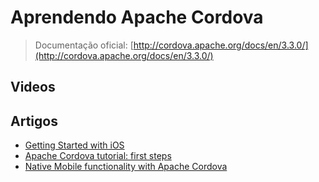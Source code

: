 # Aprendendo Apache Cordova

> Documentação oficial: [http://cordova.apache.org/docs/en/3.3.0/](http://cordova.apache.org/docs/en/3.3.0/)

## Videos

## Artigos

* [Getting Started with iOS](http://cordova.apache.org/docs/en/2.5.0/guide_getting-started_ios_index.md.html)
* [Apache Cordova tutorial: first steps](http://shoogledesigns.com/blog/blog/2013/10/30/apache-cordova-tutorial-first-steps/)
* [Native Mobile functionality with Apache Cordova](https://world.mendix.com/pages/releaseview.action;jsessionid=3E3CC1353F9009CC3CA79360D09CBAE2?pageId=18612412/)

